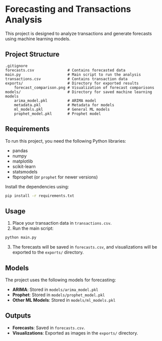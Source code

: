 # Forecasting and Transactions Analysis

This project is designed to analyze transactions and generate forecasts using machine learning models.

## Project Structure

```
.gitignore
forecasts.csv               # Contains forecasted data
main.py                     # Main script to run the analysis
transactions.csv            # Contains transaction data
exports/                    # Directory for exported results
    forecast_comparison.png # Visualization of forecast comparisons
models/                     # Directory for saved machine learning models
    arima_model.pkl         # ARIMA model
    metadata.pkl            # Metadata for models
    ml_models.pkl           # General ML models
    prophet_model.pkl       # Prophet model
```

## Requirements

To run this project, you need the following Python libraries:

- pandas
- numpy
- matplotlib
- scikit-learn
- statsmodels
- fbprophet (or `prophet` for newer versions)

Install the dependencies using:

```bash
pip install -r requirements.txt
```

## Usage

1. Place your transaction data in `transactions.csv`.
2. Run the main script:

```bash
python main.py
```

3. The forecasts will be saved in `forecasts.csv`, and visualizations will be exported to the `exports/` directory.

## Models

The project uses the following models for forecasting:

- **ARIMA**: Stored in `models/arima_model.pkl`
- **Prophet**: Stored in `models/prophet_model.pkl`
- **Other ML Models**: Stored in `models/ml_models.pkl`

## Outputs

- **Forecasts**: Saved in `forecasts.csv`.
- **Visualizations**: Exported as images in the `exports/` directory.